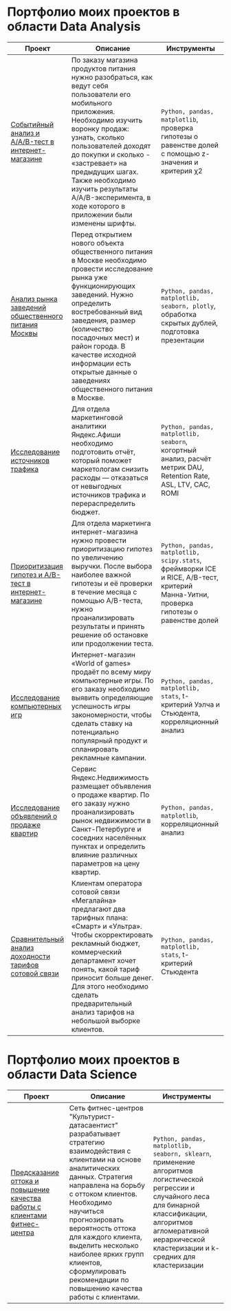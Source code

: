 # Портфолио моих проектов в области Data Analysis

| Проект | Описание | Инструменты |
|----------------|---------|----------------|
| [Событийный анализ и A/A/B-тест в интернет-магазине](https://github.com/OlegDze/public/blob/main/event_analysis_and_a_a_b_test.ipynb) | По заказу магазина продуктов питания нужно разобраться, как ведут себя пользователи его мобильного приложения. Необходимо изучить воронку продаж: узнать, сколько пользователей доходят до покупки и сколько - «застревает» на предыдущих шагах. Также необходимо изучить результаты A/A/B-эксперимента, в ходе которого в приложении были изменены шрифты.  | `Python, pandas, matplotlib`, проверка гипотезы о равенстве долей с помощью z-значения и критерия χ2 |
| [Анализ рынка заведений общественного питания Москвы](https://github.com/OlegDze/public/blob/main/Public_catering_analysis.ipynb) | Перед открытием нового объекта общественного питания в Москве необходимо провести исследование рынка уже функционирующих заведений. Нужно определить востребованный вид заведения, размер (количество посадочных мест) и район города. В качестве исходной информации есть открытые данные о заведениях общественного питания в Москве. | `Python, pandas, matplotlib, seaborn, plotly`, обработка скрытых дублей, подготовка презентации |
| [Исследование источников трафика](https://github.com/OlegDze/public/blob/main/Traffic_sources_analysis.ipynb) | Для отдела маркетинговой аналитики Яндекс.Афиши необходимо подготовить отчёт, который поможет маркетологам снизить расходы — отказаться от невыгодных источников трафика и перераспределить бюджет. | `Python, pandas, matplotlib, seaborn`, когортный анализ, расчёт метрик DAU, Retention Rate, ASL, LTV, CAC, ROMI |
| [Приоритизация гипотез и A/B-тест в интернет-магазине](https://github.com/OlegDze/public/blob/main/a_b_test.ipynb) | Для отдела маркетинга интернет-магазина нужно провести приоритизацию гипотез по увеличению выручки. После выбора наиболее важной гипотезы и её проверки в течение месяца с помощью A/B-теста, нужно проанализировать результаты и принять решение об остановке или продолжении теста. | `Python, pandas, matplotlib, scipy.stats`, фреймворки ICE и RICE, A/B-тест, критерий Манна-Уитни, проверка гипотезы о равенстве долей |
| [Исследование компьютерных игр](https://github.com/OlegDze/public/blob/main/Computer_games_analysis.ipynb) | Интернет-магазин «World of games» продаёт по всему миру компьютерные игры. По его заказу необходимо выявить определяющие успешность игры закономерности, чтобы сделать ставку на потенциально популярный продукт и спланировать рекламные кампании. | `Python, pandas, matplotlib, stats`, t-критерий Уэлча и Стьюдента, корреляционный анализ |
| [Исследование объявлений о продаже квартир](https://github.com/OlegDze/public/blob/main/Real_estate_analysis.ipynb) | Сервис Яндекс.Недвижимость размещает объявления о продаже квартир. По его заказу нужно проанализировать рынок недвижимости в Санкт-Петербурге и соседних населённых пунктах и определить влияние различных параметров на цену квартир. | `Python, pandas, matplotlib`, корреляционный анализ |
| [Сравнительный анализ доходности тарифов сотовой связи](https://github.com/OlegDze/public/blob/main/Cellular_tariffs_analysis.ipynb) | Клиентам оператора сотовой связи «Мегалайна» предлагают два тарифных плана: «Смарт» и «Ультра». Чтобы скорректировать рекламный бюджет, коммерческий департамент хочет понять, какой тариф приносит больше денег. Для этого необходимо сделать предварительный анализ тарифов на небольшой выборке клиентов. | `Python, pandas, matplotlib, stats`, t-критерий Стьюдента |

# Портфолио моих проектов в области Data Science
| Проект | Описание | Инструменты |
|----------------|---------|----------------|
| [Предсказание оттока и повышение качества работы с клиентами фитнес-центра](https://github.com/OlegDze/public/blob/main/Gym_churn_prediction.ipynb) | Сеть фитнес-центров "Культурист-датасаентист" разрабатывает стратегию взаимодействия с клиентами на основе аналитических данных. Стратегия направлена на борьбу с оттоком клиентов. Необходимо научиться прогнозировать вероятность оттока для каждого клиента, выделить несколько наиболее ярких групп клиентов, сформулировать рекомендации по повышению качества работы с клиентами.  | `Python, pandas, matplotlib, seaborn, sklearn`, применение алгоритмов логистической регрессии и случайного леса для бинарной классификации, алгоритмов агломеративной иерархической кластеризации и k-средних для кластеризации |

